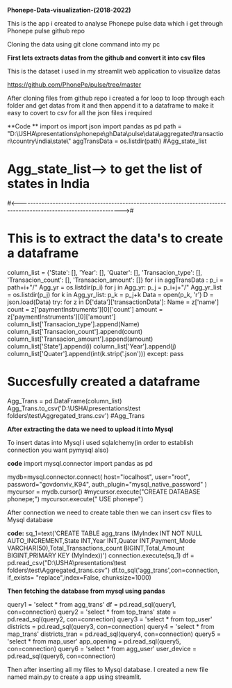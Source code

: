 **Phonepe-Data-visualization-(2018-2022)**


This is the app i created to analyse Phonepe pulse data which i get through Phonepe pulse github repo


Cloning the data using git clone command into my pc


**First lets extracts datas from the github and convert it into csv files**

This is the dataset i used in my streamlit web application to visualize datas

https://github.com/PhonePe/pulse/tree/master


After cloning files from github repo i created a for loop to loop through each folder and get datas from it and then append it to a dataframe to make it easy to covert to csv for all the json files i required



**Code **
import os
import json
import pandas as pd
path = "D:\\USHA\\presentations\\phonepe\\ghData\\pulse\\data\\aggregated\\transaction\\country\\india\\state\\"
aggTransData = os.listdir(path)
#Agg_state_list
# Agg_state_list--> to get the list of states in India
#<------------------------------------------------------------------------------------------------------------------->#
# This is to extract the data's to create a dataframe
column_list = {'State': [], 'Year': [], 'Quater': [], 'Transacion_type': [],
       'Transacion_count': [], 'Transacion_amount': []}
for i in aggTransData :
    p_i = path+i+"/"
    Agg_yr = os.listdir(p_i)
    for j in Agg_yr:
        p_j = p_i+j+"/"
        Agg_yr_list = os.listdir(p_j)
        for k in Agg_yr_list:
            p_k = p_j+k
            Data = open(p_k, 'r')
            D = json.load(Data)
            try:
                for z in D['data']['transactionData']:
                    Name = z['name']
                    count = z['paymentInstruments'][0]['count']
                    amount = z['paymentInstruments'][0]['amount']
                    column_list['Transacion_type'].append(Name)
                    column_list['Transacion_count'].append(count)
                    column_list['Transacion_amount'].append(amount)
                    column_list['State'].append(i)
                    column_list['Year'].append(j)
                    column_list['Quater'].append(int(k.strip('.json')))
            except:
                pass
# Succesfully created a dataframe
Agg_Trans = pd.DataFrame(column_list)
Agg_Trans.to_csv('D:\\USHA\presentations\\test folders\\test\\Aggregated_trans.csv')
#Agg_Trans




**After extracting the data we need to upload it into Mysql**


To insert datas into Mysql i used sqlalchemy(in order to establish connection you want pymysql also)

**code**
import mysql.connector
import pandas as pd

mydb=mysql.connector.connect(
host="localhost",
user="root",
password="govdonviv_K94",
auth_plugin="mysql_native_password"
)
mycursor = mydb.cursor()
#mycursor.execute("CREATE DATABASE phonepe;")
mycursor.execute(" USE phonepe")


After connection we need to create table then we can insert csv files to Mysql database


**code:**
sq_1=text('CREATE TABLE agg_trans (MyIndex INT NOT NULL AUTO_INCREMENT,State INT,Year INT,Quater INT,Payment_Mode VARCHAR(50),Total_Transactions_count BIGINT,Total_Amount BIGINT,PRIMARY KEY (MyIndex))')
connection.execute(sq_1)
df = pd.read_csv("D:\\USHA\\presentations\\test folders\\test\\Aggregated_trans.csv")
df.to_sql('agg_trans',con=connection, if_exists= "replace",index=False, chunksize=1000)

**Then fetching the database from mysql using pandas**

query1 = 'select * from agg_trans'
df = pd.read_sql(query1, con=connection)
query2 = 'select * from top_trans'
state = pd.read_sql(query2, con=connection)
query3 = 'select * from top_user'
districts = pd.read_sql(query3, con=connection)
query4 = 'select * from map_trans'
districts_tran = pd.read_sql(query4, con=connection)
query5 = 'select * from map_user'
app_opening = pd.read_sql(query5, con=connection)
query6 = 'select * from agg_user'
user_device = pd.read_sql(query6, con=connection)

Then after inserting all my files to Mysql database. I created a new file named main.py to create a app using streamlit.


